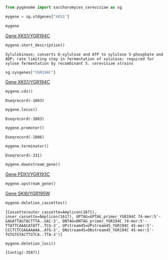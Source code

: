 ```python
from pygenome import saccharomyces_cerevisiae as sg
```


```python
mygene = sg.stdgenes["XKS1"]
```


```python
mygene
```




<a href='http://www.yeastgenome.org/locus/YGR194C' target='_blank'>Gene XKS1/YGR194C</a>




```python
mygene.short_description()
```




    Xylulokinase; converts D-xylulose and ATP to xylulose 5-phosphate and ADP; rate limiting step in fermentation of xylulose; required for xylose fermentation by recombinant S. cerevisiae strains




```python
sg.sysgenes["YGR194C"]
```




<a href='http://www.yeastgenome.org/locus/YGR194C' target='_blank'>Gene XKS1/YGR194C</a>




```python
mygene.cds()
```




    Dseqrecord(-1803)




```python
mygene.locus()
```




    Dseqrecord(-3803)




```python
mygene.promoter()
```




    Dseqrecord(-1006)




```python
mygene.terminator()
```




    Dseqrecord(-331)




```python
mygene.downstream_gene()
```




<a href='http://www.yeastgenome.org/locus/YGR193C' target='_blank'>Gene PDX1/YGR193C</a>




```python
mygene.upstream_gene()
```




<a href='http://www.yeastgenome.org/locus/YGR195W' target='_blank'>Gene SKI6/YGR195W</a>




```python
mygene.deletion_cassettes()
```




    [Cassette(outer_cassette=Amplicon(1671), inner_cassette=Amplicon(1617), UPTAG=UPTAG_primer_YGR194C 74-mer:5'-GAGATTAGTACTTTA..GAC-3', DNTAG=DNTAG_primer_YGR194C 74-mer:5'-TTATTCAAACATATT..TCG-3', UPstream45=UPstream45_YGR194C 45-mer:5'-CCCTCTCGAGAAAAA..ATG-3', DNstream45=DNstream45_YGR194C 45-mer:5'-TGTGTGTACTTGTCA..TTA-3')]




```python
mygene.deletion_loci()
```




    [Contig(-3587)]


